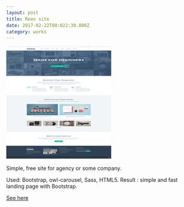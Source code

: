 ```yaml
---
layout: post
title: Reen site
date: 2017-02-22T00:022:30.000Z
category: works
---
```

[<img src="/images/fulls/home-Agency-Style-Desktop.png" class="image">](/my-works/home-agency-verstka/index.html)

Simple, free site for agency or some company.

Used: Bootstrap, owl-carousel, Sass, HTML5. 
Result : simple and fast landing page with Bootstrap.

[See here](/my-works/home-agency-verstka/index.html)